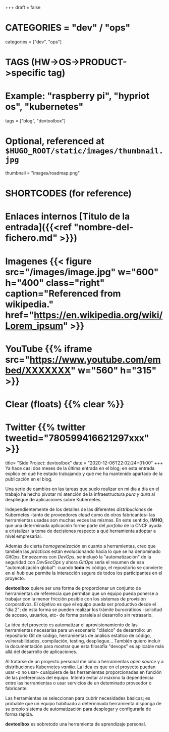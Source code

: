 +++
draft = false

# CATEGORIES = "dev" / "ops"
categories = ["dev", "ops"]
# TAGS (HW->OS->PRODUCT->specific tag)
# Example: "raspberry pi", "hypriot os", "kubernetes"

tags = ["blog", "devtoolbox"]

# Optional, referenced at `$HUGO_ROOT/static/images/thumbnail.jpg`
thumbnail = "images/roadmap.png"

# SHORTCODES (for reference)

# Enlaces internos [Titulo de la entrada]({{<ref "nombre-del-fichero.md" >}})

# Imagenes {{< figure src="/images/image.jpg" w="600" h="400" class="right" caption="Referenced from wikipedia." href="https://en.wikipedia.org/wiki/Lorem_ipsum" >}}
# YouTube {{% iframe src="https://www.youtube.com/embed/XXXXXXX" w="560" h="315" >}}
# Clear (floats) {{% clear %}}
# Twitter {{% twitter tweetid="780599416621297xxx" >}}

title=  "Side Project: devtoolbox"
date = "2020-12-06T22:02:24+01:00"
+++
Ya hace casi dos meses de la última entrada en el blog; en esta entrada explico en qué he estado trabajando y qué me ha mantenido apartado de la publicación en el blog.
<!--more-->

Una serie de cambios en las tareas que suelo realizar en mi día a día en el trabajo ha hecho pivotar mi atención de la infraestructura *pura y dura* al despliegue de aplicaciones sobre Kubernetes.

Independientemente de los detalles de las diferentes *distribuciones* de Kubernetes -tanto de proveedores *cloud* como de otros fabricantes- las herramientas usadas son muchas veces las mismas. En este sentido, **IMHO**, que una determinada aplicación forme parte del *porfolio* de la CNCF ayuda a cristalizar la toma de decisiones respecto a qué herramienta adoptar a nivel empresarial.

Además de cierta *homogeneización* en cuanto a herramientas, creo que también las *prácticas* están evolucionando hacia lo que se ha denominado *GitOps*. Empezamos con *DevOps*, se incluyó la "automatización" de la seguridad con *DevSecOps* y ahora *GitOps* sería el resumen de esa "automatización global": cuando **todo** es código, el repositorio se convierte en el *hub* que permite la interacción segura de todos los participantes en el proyecto.

**devtoolbox** quiere ser una forma de proporcionar un conjunto de herramientas de referencia que permitan que un equipo pueda ponerse a trabajar con la menor fricción posible con los sistemas de provisión corporativos. El objetivo es que el equipo pueda ser productivo desde el "día 2"; de esta forma se pueden realizar los trámite burocráticos -solicitud de acceso, usuarios, etc- de forma paralela al desarrollo sin retrasarlo.

La idea del proyecto es automatizar el aprovisionamiento de las herramientas necesarias para un escenario "clásico" de desarrollo: un repositorio Git de código, herramientas de análisis estático de código, vulnerabilidades, compilación, testing, despliegue... También quiero incluir la documentación para mostrar que esta filosofía "devops" es aplicable más allá del desarrollo de aplicaciones.

Al tratarse de un proyecto personal me ciño a herramientas *open source* y a distribuciones Kubernetes *vanilla*. La idea es que en el proyecto puedan usar -o no usar- cualquiera de las herramientas proporcionadas en función de las preferencias del equipo. Intento evitar al máximo la dependencia entre las herramientas o usar servicios de un deteminado proveedor o fabricante.

Las herramientas se seleccionan para cubrir necesidades básicas; es probable que un equipo habituado a determinada herramienta disponga de su propio sistema de automatización para desplegar y configurarla de forma rápida.

**devtoolbox** es sobretodo una herramienta de aprendizaje personal.
